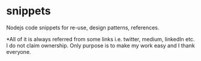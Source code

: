 # snippets
Nodejs code snippets for re-use, design patterns, references. 

*All of it is always referred from some links i.e. twitter, medium, linkedIn etc. I do not claim ownership. 
Only purpose is to make my work easy and I thank everyone. 
